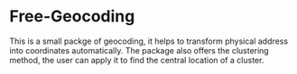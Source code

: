 # Free-Geocoding
This is a small packge of geocoding, it helps to transform physical address into coordinates automatically. The package also offers the clustering method, the user can apply it to find the central location of a cluster.
